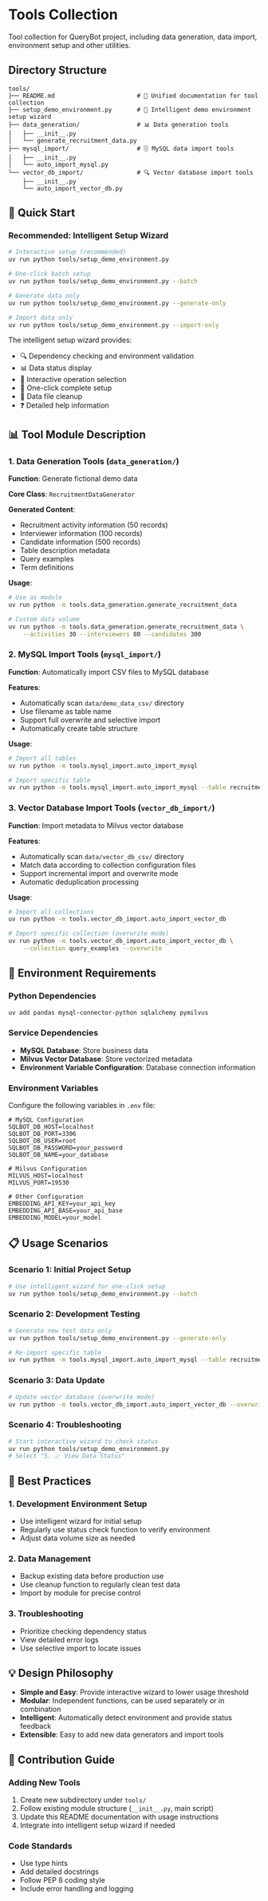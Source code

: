 # Tools Collection

Tool collection for QueryBot project, including data generation, data import, environment setup and other utilities.

## Directory Structure

```
tools/
├── README.md                       # 🔗 Unified documentation for tool collection
├── setup_demo_environment.py       # 🚀 Intelligent demo environment setup wizard
├── data_generation/                # 📊 Data generation tools
│   ├── __init__.py
│   └── generate_recruitment_data.py
├── mysql_import/                   # 🗄️ MySQL data import tools
│   ├── __init__.py
│   └── auto_import_mysql.py
└── vector_db_import/               # 🔍 Vector database import tools
    ├── __init__.py
    └── auto_import_vector_db.py
```

## 🚀 Quick Start

### Recommended: Intelligent Setup Wizard

```bash
# Interactive setup (recommended)
uv run python tools/setup_demo_environment.py

# One-click batch setup
uv run python tools/setup_demo_environment.py --batch

# Generate data only
uv run python tools/setup_demo_environment.py --generate-only

# Import data only
uv run python tools/setup_demo_environment.py --import-only
```

The intelligent setup wizard provides:
- 🔍 Dependency checking and environment validation
- 📊 Data status display
- 🎯 Interactive operation selection
- 🚀 One-click complete setup
- 🧹 Data file cleanup
- ❓ Detailed help information

## 📊 Tool Module Description

### 1. Data Generation Tools (`data_generation/`)

**Function**: Generate fictional demo data

**Core Class**: `RecruitmentDataGenerator`

**Generated Content**:
- Recruitment activity information (50 records)
- Interviewer information (100 records)
- Candidate information (500 records)
- Table description metadata
- Query examples
- Term definitions

**Usage**:
```bash
# Use as module
uv run python -m tools.data_generation.generate_recruitment_data

# Custom data volume
uv run python -m tools.data_generation.generate_recruitment_data \
    --activities 30 --interviewers 80 --candidates 300
```

### 2. MySQL Import Tools (`mysql_import/`)

**Function**: Automatically import CSV files to MySQL database

**Features**:
- Automatically scan `data/demo_data_csv/` directory
- Use filename as table name
- Support full overwrite and selective import
- Automatically create table structure

**Usage**:
```bash
# Import all tables
uv run python -m tools.mysql_import.auto_import_mysql

# Import specific table
uv run python -m tools.mysql_import.auto_import_mysql --table recruitment_candidate_info
```

### 3. Vector Database Import Tools (`vector_db_import/`)

**Function**: Import metadata to Milvus vector database

**Features**:
- Automatically scan `data/vector_db_csv/` directory
- Match data according to collection configuration files
- Support incremental import and overwrite mode
- Automatic deduplication processing

**Usage**:
```bash
# Import all collections
uv run python -m tools.vector_db_import.auto_import_vector_db

# Import specific collection (overwrite mode)
uv run python -m tools.vector_db_import.auto_import_vector_db \
    --collection query_examples --overwrite
```

## 🔧 Environment Requirements

### Python Dependencies

```bash
uv add pandas mysql-connector-python sqlalchemy pymilvus
```

### Service Dependencies

- **MySQL Database**: Store business data
- **Milvus Vector Database**: Store vectorized metadata
- **Environment Variable Configuration**: Database connection information

### Environment Variables

Configure the following variables in `.env` file:

```env
# MySQL Configuration
SQLBOT_DB_HOST=localhost
SQLBOT_DB_PORT=3306
SQLBOT_DB_USER=root
SQLBOT_DB_PASSWORD=your_password
SQLBOT_DB_NAME=your_database

# Milvus Configuration
MILVUS_HOST=localhost
MILVUS_PORT=19530

# Other Configuration
EMBEDDING_API_KEY=your_api_key
EMBEDDING_API_BASE=your_api_base
EMBEDDING_MODEL=your_model
```

## 📋 Usage Scenarios

### Scenario 1: Initial Project Setup
```bash
# Use intelligent wizard for one-click setup
uv run python tools/setup_demo_environment.py --batch
```

### Scenario 2: Development Testing
```bash
# Generate new test data only
uv run python tools/setup_demo_environment.py --generate-only

# Re-import specific table
uv run python -m tools.mysql_import.auto_import_mysql --table recruitment_activity_info
```

### Scenario 3: Data Update
```bash
# Update vector database (overwrite mode)
uv run python -m tools.vector_db_import.auto_import_vector_db --overwrite
```

### Scenario 4: Troubleshooting
```bash
# Start interactive wizard to check status
uv run python tools/setup_demo_environment.py
# Select "5. 📈 View Data Status"
```

## 🎯 Best Practices

### 1. Development Environment Setup
- Use intelligent wizard for initial setup
- Regularly use status check function to verify environment
- Adjust data volume size as needed

### 2. Data Management
- Backup existing data before production use
- Use cleanup function to regularly clean test data
- Import by module for precise control

### 3. Troubleshooting
- Prioritize checking dependency status
- View detailed error logs
- Use selective import to locate issues

## 💡 Design Philosophy

- **Simple and Easy**: Provide interactive wizard to lower usage threshold
- **Modular**: Independent functions, can be used separately or in combination
- **Intelligent**: Automatically detect environment and provide status feedback
- **Extensible**: Easy to add new data generators and import tools

## 🤝 Contribution Guide

### Adding New Tools

1. Create new subdirectory under `tools/`
2. Follow existing module structure (`__init__.py`, main script)
3. Update this README documentation with usage instructions
4. Integrate into intelligent setup wizard if needed

### Code Standards

- Use type hints
- Add detailed docstrings
- Follow PEP 8 coding style
- Include error handling and logging